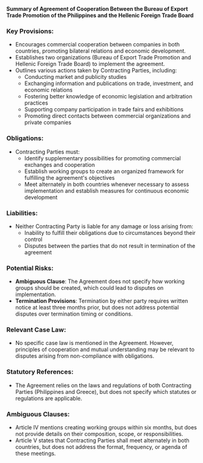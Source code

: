 **Summary of Agreement of Cooperation Between the Bureau of Export Trade Promotion of the Philippines and the Hellenic Foreign Trade Board**

### Key Provisions:

*   Encourages commercial cooperation between companies in both countries, promoting bilateral relations and economic development.
*   Establishes two organizations (Bureau of Export Trade Promotion and Hellenic Foreign Trade Board) to implement the agreement.
*   Outlines various actions taken by Contracting Parties, including:
    *   Conducting market and publicity studies
    *   Exchanging information and publications on trade, investment, and economic relations
    *   Fostering better knowledge of economic legislation and arbitration practices
    *   Supporting company participation in trade fairs and exhibitions
    *   Promoting direct contacts between commercial organizations and private companies

### Obligations:

*   Contracting Parties must:
    *   Identify supplementary possibilities for promoting commercial exchanges and cooperation
    *   Establish working groups to create an organized framework for fulfilling the agreement's objectives
    *   Meet alternately in both countries whenever necessary to assess implementation and establish measures for continuous economic development

### Liabilities:

*   Neither Contracting Party is liable for any damage or loss arising from:
    *   Inability to fulfill their obligations due to circumstances beyond their control
    *   Disputes between the parties that do not result in termination of the agreement

### Potential Risks:

*   **Ambiguous Clause**: The Agreement does not specify how working groups should be created, which could lead to disputes on implementation.
*   **Termination Provisions**: Termination by either party requires written notice at least three months prior, but does not address potential disputes over termination timing or conditions.

### Relevant Case Law:

*   No specific case law is mentioned in the Agreement. However, principles of cooperation and mutual understanding may be relevant to disputes arising from non-compliance with obligations.

### Statutory References:

*   The Agreement relies on the laws and regulations of both Contracting Parties (Philippines and Greece), but does not specify which statutes or regulations are applicable.

### Ambiguous Clauses:

*   Article IV mentions creating working groups within six months, but does not provide details on their composition, scope, or responsibilities.
*   Article V states that Contracting Parties shall meet alternately in both countries, but does not address the format, frequency, or agenda of these meetings.